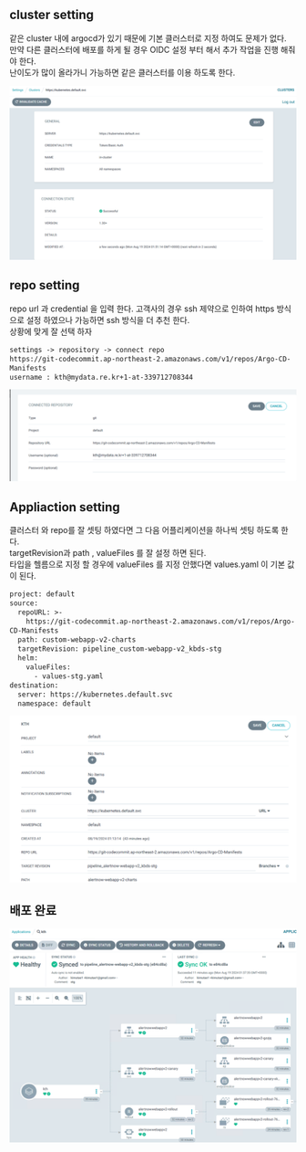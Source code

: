 
## cluster setting 
같은 cluster 내에 argocd가 있기 때문에 기본 클러스터로 지정 하여도 문제가 없다.\
만약 다른 클러스터에 배포를 하게 될 경우 OIDC 설정 부터 해서 추가 작업을 진행 해줘야 한다.\
난이도가 많이 올라가니 가능하면 같은 클러스터를 이용 하도록 한다.

![alt text](image-1.png)


## repo setting 
repo url 과 credential 을 입력 한다.
고객사의 경우 ssh 제약으로 인하여 https 방식으로 설정 하였으나 가능하면 ssh 방식을 더 추천 한다. \
상황에 맞게 잘 선택 하자

```
settings -> repository -> connect repo
https://git-codecommit.ap-northeast-2.amazonaws.com/v1/repos/Argo-CD-Manifests
username : kth@mydata.re.kr+1-at-339712708344
```

![alt text](image-2.png)


## Appliaction setting
 클러스터 와 repo를 잘 셋팅 하였다면 그 다음 어플리케이션을 하나씩 셋팅 하도록 한다. \
 targetRevision과 path , valueFiles 를 잘 설정 하면 된다. \
 타입을 헬름으로 지정 할 경우에 valueFiles 를 지정 안했다면 values.yaml 이 기본 값이 된다.
 

```
project: default
source:
  repoURL: >-
    https://git-codecommit.ap-northeast-2.amazonaws.com/v1/repos/Argo-CD-Manifests
  path: custom-webapp-v2-charts
  targetRevision: pipeline_custom-webapp-v2_kbds-stg
  helm:
    valueFiles:
      - values-stg.yaml
destination:
  server: https://kubernetes.default.svc
  namespace: default
```

![alt text](image-3.png)


## 배포 완료 


![alt text](image.png)

